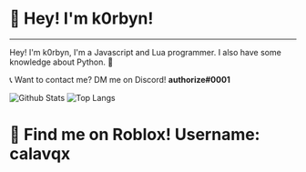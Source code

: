 # 👋 Hey! I'm k0rbyn!

------

Hey! I'm k0rbyn, I'm a Javascript and Lua programmer. I also have some knowledge about Python. 🔨

📞 Want to contact me? DM me on Discord! **authorize#0001**

![Github Stats](https://github-readme-stats.vercel.app/api?username=k0rbyn&count_private=true&show_icons=true&include_all_commits=true)
![Top Langs](https://github-readme-stats.vercel.app/api/top-langs/?username=k0rbyn&hide=TeX&layout=compact)

# 🔨 Find me on Roblox! Username: calavqx
